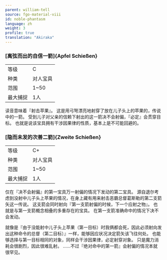 ```yaml
---
parent: william-tell
source: fgo-material-viii
id: noble-phantasm
language: zh
weight: 3
profile: true
translation: "Akiraka"
---
```


### [离弦而出的自信一箭]{Apfel Schießen}

<table>
  <tr><td>等级</td><td>C</td></tr>
  <tr><td>种类</td><td>对人宝具</td></tr>
  <tr><td>范围</td><td>1~50</td></tr>
  <tr><td>最大捕捉</td><td>1人</td></tr>
</table>

读音意味着『射击苹果』。
这是用弓弩漂亮地射穿了放在儿子头上的苹果的，传说中的一箭。
受到儿子对父亲的信赖下射出的这一箭决不会射偏，『必定』会贯穿目标。
也就是说该宝具拥有干涉因果律的性质，基本上是不可能回避的。

### [隐而未发的次善二箭]{Zweite Schießen}

<table>
  <tr><td>等级</td><td>C+</td></tr>
  <tr><td>种类</td><td>对人宝具</td></tr>
  <tr><td>范围</td><td>1~50</td></tr>
  <tr><td>最大捕捉</td><td>1人</td></tr>
</table>

仅在『决不会射偏』的第一宝具万一射偏的情况下发动的第二宝具。
源自退尔考虑到没射中儿子头上苹果的情况，在身上藏有用来射击恶霸总督葛斯勒的第二支箭矢这一传说。
这支箭会同时射向『第一支箭射偏的时候，下一个应射之物』。
也就是与第一支箭概念相叠的多重存在的宝具。
在第一支箭准确命中的情况下决不会发动。

就像是『由于没能射中儿子头上苹果（第一目标）时我俩都会死，因此必须射向发出这种命令的总督（第二目标）』一样，能够因应状况决定箭矢该飞往何处。
也能够选择与第一目标相同的对象，同样会干涉因果律，必定射穿对象。
只是魔力消耗会很剧烈，因此很难乱射。
……不过『绝对命中的第一箭』会射偏的情况本就很罕见。

